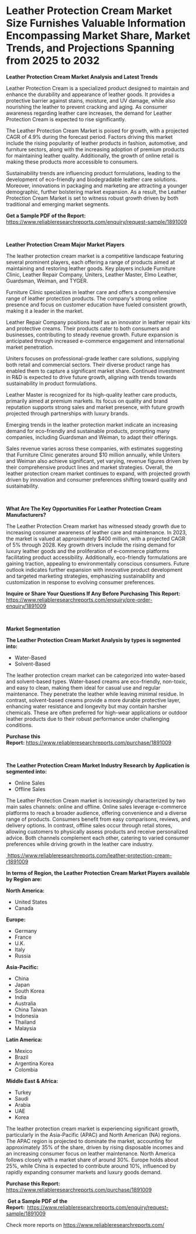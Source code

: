 <p><h1>Leather Protection Cream Market Size Furnishes Valuable Information Encompassing Market Share, Market Trends, and Projections Spanning from 2025 to 2032</h1></p><p><strong>Leather Protection Cream Market Analysis and Latest Trends</strong></p>
<p><p>Leather Protection Cream is a specialized product designed to maintain and enhance the durability and appearance of leather goods. It provides a protective barrier against stains, moisture, and UV damage, while also nourishing the leather to prevent cracking and aging. As consumer awareness regarding leather care increases, the demand for Leather Protection Cream is expected to rise significantly.</p><p>The Leather Protection Cream Market is poised for growth, with a projected CAGR of 4.9% during the forecast period. Factors driving this market include the rising popularity of leather products in fashion, automotive, and furniture sectors, along with the increasing adoption of premium products for maintaining leather quality. Additionally, the growth of online retail is making these products more accessible to consumers. </p><p>Sustainability trends are influencing product formulations, leading to the development of eco-friendly and biodegradable leather care solutions. Moreover, innovations in packaging and marketing are attracting a younger demographic, further bolstering market expansion. As a result, the Leather Protection Cream Market is set to witness robust growth driven by both traditional and emerging market segments.</p></p>
<p><strong>Get a Sample PDF of the Report:&nbsp;</strong> <a href="https://www.reliableresearchreports.com/enquiry/request-sample/1891009?utm_campaign=2219&utm_medium=2&utm_source=Github&utm_content=ia&utm_term=05042025&utm_id=leather-protection-cream">https://www.reliableresearchreports.com/enquiry/request-sample/1891009</a></p>
<p>&nbsp;</p>
<p><strong>Leather Protection Cream Major Market Players</strong></p>
<p><p>The leather protection cream market is a competitive landscape featuring several prominent players, each offering a range of products aimed at maintaining and restoring leather goods. Key players include Furniture Clinic, Leather Repair Company, Uniters, Leather Master, Elmo Leather, Guardsman, Weiman, and TYGER.</p><p>Furniture Clinic specializes in leather care and offers a comprehensive range of leather protection products. The company's strong online presence and focus on customer education have fueled consistent growth, making it a leader in the market.</p><p>Leather Repair Company positions itself as an innovator in leather repair kits and protective creams. Their products cater to both consumers and businesses, contributing to steady revenue growth. Future expansion is anticipated through increased e-commerce engagement and international market penetration.</p><p>Uniters focuses on professional-grade leather care solutions, supplying both retail and commercial sectors. Their diverse product range has enabled them to capture a significant market share. Continued investment in R&D is expected to drive future growth, aligning with trends towards sustainability in product formulations.</p><p>Leather Master is recognized for its high-quality leather care products, primarily aimed at premium markets. Its focus on quality and brand reputation supports strong sales and market presence, with future growth projected through partnerships with luxury brands.</p><p>Emerging trends in the leather protection market indicate an increasing demand for eco-friendly and sustainable products, prompting many companies, including Guardsman and Weiman, to adapt their offerings.</p><p>Sales revenue varies across these companies, with estimates suggesting that Furniture Clinic generates around $10 million annually, while Uniters and Weiman also achieve significant, yet varying, revenue figures driven by their comprehensive product lines and market strategies. Overall, the leather protection cream market continues to expand, with projected growth driven by innovation and consumer preferences shifting toward quality and sustainability.</p></p>
<p>&nbsp;</p>
<p><strong>What Are The Key Opportunities For Leather Protection Cream Manufacturers?</strong></p>
<p><p>The Leather Protection Cream market has witnessed steady growth due to increasing consumer awareness of leather care and maintenance. In 2023, the market is valued at approximately $400 million, with a projected CAGR of 5% through 2028. Key growth drivers include the rising demand for luxury leather goods and the proliferation of e-commerce platforms facilitating product accessibility. Additionally, eco-friendly formulations are gaining traction, appealing to environmentally conscious consumers. Future outlook indicates further expansion with innovative product development and targeted marketing strategies, emphasizing sustainability and customization in response to evolving consumer preferences.</p></p>
<p><strong>Inquire or Share Your Questions If Any Before Purchasing This Report:</strong> <a href="https://www.reliableresearchreports.com/enquiry/pre-order-enquiry/1891009?utm_campaign=2219&utm_medium=2&utm_source=Github&utm_content=ia&utm_term=05042025&utm_id=leather-protection-cream">https://www.reliableresearchreports.com/enquiry/pre-order-enquiry/1891009</a></p>
<p>&nbsp;</p>
<p><strong>Market Segmentation</strong></p>
<p><strong>The Leather Protection Cream Market Analysis by types is segmented into:</strong></p>
<p><ul><li>Water-Based</li><li>Solvent-Based</li></ul></p>
<p><p>The leather protection cream market can be categorized into water-based and solvent-based types. Water-based creams are eco-friendly, non-toxic, and easy to clean, making them ideal for casual use and regular maintenance. They penetrate the leather while leaving minimal residue. In contrast, solvent-based creams provide a more durable protective layer, enhancing water resistance and longevity but may contain harsher chemicals. These are often preferred for high-wear applications or outdoor leather products due to their robust performance under challenging conditions.</p></p>
<p><strong>Purchase this Report:&nbsp;</strong><a href="https://www.reliableresearchreports.com/purchase/1891009?utm_campaign=2219&utm_medium=2&utm_source=Github&utm_content=ia&utm_term=05042025&utm_id=leather-protection-cream">https://www.reliableresearchreports.com/purchase/1891009</a></p>
<p>&nbsp;</p>
<p><strong>The Leather Protection Cream Market Industry Research by Application is segmented into:</strong></p>
<p><ul><li>Online Sales</li><li>Offline Sales</li></ul></p>
<p><p>The Leather Protection Cream market is increasingly characterized by two main sales channels: online and offline. Online sales leverage e-commerce platforms to reach a broader audience, offering convenience and a diverse range of products. Consumers benefit from easy comparisons, reviews, and delivery options. In contrast, offline sales occur through retail stores, allowing customers to physically assess products and receive personalized advice. Both channels complement each other, catering to varied consumer preferences while driving growth in the leather care industry.</p></p>
<p><a href="https://www.reliableresearchreports.com/leather-protection-cream-r1891009?utm_campaign=2219&utm_medium=2&utm_source=Github&utm_content=ia&utm_term=05042025&utm_id=leather-protection-cream">&nbsp;https://www.reliableresearchreports.com/leather-protection-cream-r1891009</a></p>
<p><strong>In terms of Region, the Leather Protection Cream Market Players available by Region are:</strong></p>
<p>
    <p> <strong> North America: </strong>
        <ul>
            <li>United States</li>
            <li>Canada</li>
        </ul>
        </p> 
    <p> <strong> Europe: </strong>
        <ul>
            <li>Germany</li>
            <li>France</li>
            <li>U.K.</li>
            <li>Italy</li>
            <li>Russia</li>
        </ul>
        </p> 
    <p> <strong> Asia-Pacific: </strong>
        <ul>
            <li>China</li>
            <li>Japan</li>
            <li>South Korea</li>
            <li>India</li>
            <li>Australia</li>
            <li>China Taiwan</li>
            <li>Indonesia</li>
            <li>Thailand</li>
            <li>Malaysia</li>
        </ul>
        </p> 
    <p> <strong> Latin America: </strong>
        <ul>
            <li>Mexico</li>
            <li>Brazil</li>
            <li>Argentina Korea</li>
            <li>Colombia</li>
        </ul>
        </p> 
    <p> <strong> Middle East & Africa: </strong>
        <ul>
            <li>Turkey</li>
            <li>Saudi</li>
            <li>Arabia</li>
            <li>UAE</li>
            <li>Korea</li>
        </ul>
    </p>
    </p>
<p><p>The leather protection cream market is experiencing significant growth, particularly in the Asia-Pacific (APAC) and North American (NA) regions. The APAC region is projected to dominate the market, accounting for approximately 35% of the share, driven by rising disposable incomes and an increasing consumer focus on leather maintenance. North America follows closely with a market share of around 30%. Europe holds about 25%, while China is expected to contribute around 10%, influenced by rapidly expanding consumer markets and luxury goods demand.</p></p>
<p><strong>Purchase this Report: </strong><a href="https://www.reliableresearchreports.com/purchase/1891009?utm_campaign=2219&utm_medium=2&utm_source=Github&utm_content=ia&utm_term=05042025&utm_id=leather-protection-cream">https://www.reliableresearchreports.com/purchase/1891009</a></p>
<p>&nbsp;<strong>Get a Sample PDF of the Report:&nbsp;&nbsp;</strong><a href="https://www.reliableresearchreports.com/enquiry/request-sample/1891009?utm_campaign=2219&utm_medium=2&utm_source=Github&utm_content=ia&utm_term=05042025&utm_id=leather-protection-cream">https://www.reliableresearchreports.com/enquiry/request-sample/1891009</a></p>
<p><strong></strong></p>
<p>Check more reports on <a href="https://www.reliableresearchreports.com/?utm_campaign=2219&utm_medium=2&utm_source=Github&utm_content=ia&utm_term=05042025&utm_id=leather-protection-cream">https://www.reliableresearchreports.com/</a></p>